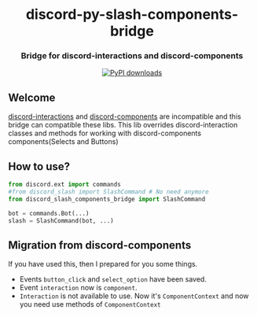 <div align="center">
  <h1>discord-py-slash-components-bridge</h1>
  <h3>Bridge for discord-interactions and discord-components</h3>
</div>
<div align="center">
  <a href="https://pypi.org/project/discord-slash-components-bridge/"><img src="https://img.shields.io/pypi/dm/discord-slash-components-bridge?style=for-the-badge" alt="PyPI downloads"></a>
</div>
 
<h2>Welcome</h2>
 
[discord-interactions](https://github.com/goverfl0w/discord-interactions) and [discord-components](https://github.com/kiki7000/discord.py-components) are incompatible and this bridge can compatible these libs.
This lib overrides discord-interaction classes and methods for working with discord-components components(Selects and Buttons)

<h2>How to use?</h2>

```py
from discord.ext import commands
#from discord_slash import SlashCommand # No need anymore
from discord_slash_components_bridge import SlashCommand

bot = commands.Bot(...)
slash = SlashCommand(bot, ...)

```

<h2>Migration from discord-components</h2>
If you have used this, then I prepared for you some things.

- Events `button_click` and `select_option` have been saved.
- Event `interaction` now is `component`.
- `Interaction` is not available to use. Now it's `ComponentContext` and now you need use methods of `ComponentContext`

